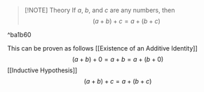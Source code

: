 > [!NOTE] Theory
> If $a$, $b$, and $c$ are any numbers, then$$(a+b)+c=a+(b+c)$$

^ba1b60

This can be proven as follows
[[Existence of an Additive Identity]]$$(a+b)+0=a+b=a+(b+0)$$
[[Inductive Hypothesis]]$$(a+b)+c=a+(b+c)$$
